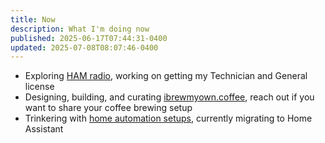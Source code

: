 ```yaml
---
title: Now
description: What I'm doing now
published: 2025-06-17T07:44:31-0400
updated: 2025-07-08T08:07:46-0400
---
```


- Exploring [HAM radio](https://en.wikipedia.org/wiki/Amateur_radio), working on getting my Technician and General license
- Designing, building, and curating [ibrewmyown.coffee](https://ibrewmyown.coffee), reach out if you want to share your coffee brewing setup
- Trinkering with [home automation setups](/home-automation), currently migrating to Home Assistant
